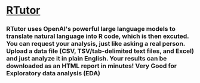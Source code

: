 # [RTutor](http://rtutor.ai/)   
### RTutor uses OpenAI's powerful large language models to translate natural language into R code, which is then excuted. You can request your analysis, just like asking a real person. Upload a data file (CSV, TSV/tab-delimited text files, and Excel) and just analyze it in plain English. Your results can be downloaded as an HTML report in minutes! Very Good for Exploratory data analysis (EDA) 
